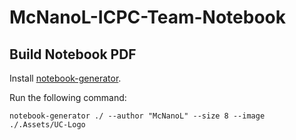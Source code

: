 # McNanoL-ICPC-Team-Notebook

## Build Notebook PDF

Install [notebook-generator](https://github.com/pin3da/notebook-generator).

Run the following command:

```
notebook-generator ./ --author "McNanoL" --size 8 --image ./.Assets/UC-Logo
```
